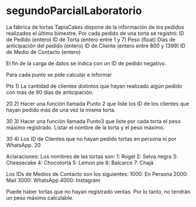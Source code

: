 # segundoParcialLaboratorio
La fábrica de tortas TapiaCakes dispone de la información de los pedidos realizados el último bimestre. Por cada pedido de una torta se registró:
ID de Pedido (entero)
ID de Torta (entero entre 1 y 7)
Peso (float)
Días de anticipación del pedido (entero)
ID de Cliente (entero entre 800 y 1399)
ID de Medio de Contacto (entero)

El fin de la carga de datos se indica con un ID de pedido negativo.


Para cada punto se pide calcular e informar




Pts
1)
La cantidad de clientes distintos que hayan realizado algún pedido con más de 90 días de anticipación.


20
2)
Hacer una función llamada Punto 2 que liste los ID de los clientes que hayan pedido más de una vez la misma torta.


30
3)
Hacer una función llamada Punto3 que liste por cada torta el peso máximo registrado. Listar el nombre de la torta y el peso máximo.


30
4)
Los ID de Clientes que no hayan pedido tortas en persona ni por WhatsApp.
20




Aclaraciones:
Los nombres de las tortas son:
1: Rogel
2: Selva negra
3: Cheesecake
4: Chocotorta
5: Lemon pie
6: Balcarce
7: Chajá

Los IDs de Medios de Contacto son los siguientes: 
1000: En Persona
2000: Mail
3000: WhatsApp
4000: Instagram

Puede haber tortas que no hayan registrado ventas. Por lo tanto, no tendrán un peso máximo calculable.
